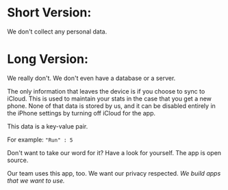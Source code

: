# Short Version:

We don't collect any personal data.

# Long Version:

We really don't. We don't even have a database or a server. 

The only information that leaves the device is if you choose to sync to iCloud. This is used to maintain your stats in the case that you get a new phone. None of that data is stored by us, and it can be disabled entirely in the iPhone settings by turning off iCloud for the app.

This data is a key-value pair. 

For example: `"Run" : 5`

Don't want to take our word for it? Have a look for yourself. The app is open source.

Our team uses this app, too. We want our privacy respected. *We build apps that we want to use.*

